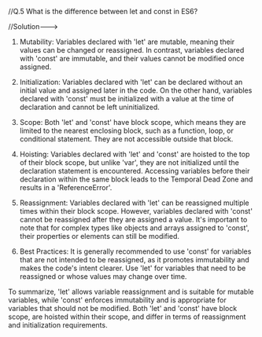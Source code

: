 //Q.5 What is the difference between let and const in ES6?

//Solution--->

1. Mutability: Variables declared with 'let' are mutable, meaning their values can be changed or reassigned. In contrast, variables declared with 'const' are immutable, and their values cannot be modified once assigned.

2. Initialization: Variables declared with 'let' can be declared without an initial value and assigned later in the code. On the other hand, variables declared with 'const' must be initialized with a value at the time of declaration and cannot be left uninitialized.

3. Scope: Both 'let' and 'const' have block scope, which means they are limited to the nearest enclosing block, such as a function, loop, or conditional statement. They are not accessible outside that block.

4. Hoisting: Variables declared with 'let' and 'const' are hoisted to the top of their block scope, but unlike 'var', they are not initialized until the declaration statement is encountered. Accessing variables before their declaration within the same block leads to the Temporal Dead Zone and results in a 'ReferenceError'.

5. Reassignment: Variables declared with 'let' can be reassigned multiple times within their block scope. However, variables declared with 'const' cannot be reassigned after they are assigned a value. It's important to note that for complex types like objects and arrays assigned to 'const', their properties or elements can still be modified.

6. Best Practices: It is generally recommended to use 'const' for variables that are not intended to be reassigned, as it promotes immutability and makes the code's intent clearer. Use 'let' for variables that need to be reassigned or whose values may change over time.

To summarize, 'let' allows variable reassignment and is suitable for mutable variables, while 'const' enforces immutability and is appropriate for variables that should not be modified. Both 'let' and 'const' have block scope, are hoisted within their scope, and differ in terms of reassignment and initialization requirements.